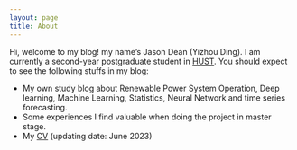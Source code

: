 ```yaml
---
layout: page
title: About
---
```


Hi, welcome to my blog! my name’s Jason Dean (Yizhou Ding). 
I am currently a second-year postgraduate student in [HUST](https://www.hust.edu.cn). 
You should expect to see the following stuffs in my blog:

- My own study blog about Renewable Power System Operation, Deep learning, Machine Learning, Statistics, Neural Network and time series forecasting.
- Some experiences I find valuable when doing the  project in master stage.
- My [CV](resume_YizhouDING.pdf) (updating date: June 2023) 
  

<!-- <iframe src="" width="100%" height="600px"></iframe> -->
